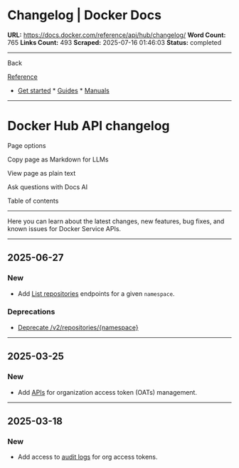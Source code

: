 # Changelog | Docker Docs

**URL:** https://docs.docker.com/reference/api/hub/changelog/
**Word Count:** 765
**Links Count:** 493
**Scraped:** 2025-07-16 01:46:03
**Status:** completed

---

Back

[Reference](https://docs.docker.com/reference/)

  * [Get started](https://docs.docker.com/get-started/)   * [Guides](https://docs.docker.com/guides/)   * [Manuals](https://docs.docker.com/manuals/)

* * *

# Docker Hub API changelog

Page options

Copy page as Markdown for LLMs

View page as plain text

Ask questions with Docs AI

Table of contents

* * *

Here you can learn about the latest changes, new features, bug fixes, and known issues for Docker Service APIs.

* * *

## 2025-06-27

### New

  * Add [List repositories](https://docs.docker.com/reference/api/hub/latest/#tag/repositories/operation/listNamespaceRepositories) endpoints for a given `namespace`.

### Deprecations

  * [Deprecate /v2/repositories/\{namespace\}](https://docs.docker.com/reference/api/hub/deprecated/#deprecate-legacy-listnamespacerepositories)

* * *

## 2025-03-25

### New

  * Add [APIs](https://docs.docker.com/reference/api/hub/latest/#tag/org-access-tokens) for organization access token \(OATs\) management.

* * *

## 2025-03-18

### New

  * Add access to [audit logs](https://docs.docker.com/reference/api/hub/latest/#tag/audit-logs) for org access tokens.
